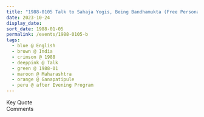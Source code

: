 ```yaml
---
title: "1988-0105 Talk to Sahaja Yogis, Being Bandhamukta (Free Personality), after the Evening Program, Gaṇapatīpuḷe, Maharashtra, India"
date: 2023-10-24
display_date: 
sort_date: 1988-01-05
permalink: /events/1988-0105-b
tags:
  - blue @ English
  - brown @ India
  - crimson @ 1988
  - deeppink @ Talk
  - green @ 1988-01
  - maroon @ Maharashtra
  - orange @ Ganapatipule
  - peru @ after Evening Program
---
```


<wave-list>
  <list-title color="green" width="75">Key Quote</list-title>
  <list-item color="BlanchedAlmond"  width="200"></list-item>
  <list-item color="Lavender"></list-item>
  <list-item color="BlanchedAlmond"></list-item>
</wave-list>

<br>

<wave-list>
  <list-title color="green" width="75">Comments</list-title>
  <list-item color="BlanchedAlmond"  width="200"></list-item>
  <list-item color="Lavender"></list-item>
  <list-item color="BlanchedAlmond"></list-item>
</wave-list>